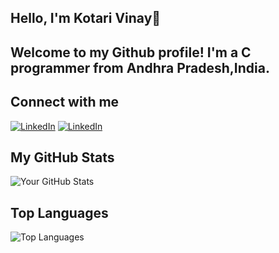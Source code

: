 ## Hello, I'm Kotari Vinay👋

## Welcome to my Github profile! I'm a C programmer from Andhra Pradesh,India.

<!--
**KotariVinay/KotariVinay** is a ✨ _special_ ✨ repository because its `README.md` (this file) appears on your GitHub profile.

Here are some ideas to get you started:

- 🔭 I’m currently working on C projects
- 🌱 I’m currently learning Embedded Systems
- 👯 I’m looking to collaborate on Embedded Systems projects
- 💬 Ask me about ->Embedded Systems,C Programming,Indian Cricket,AP Politics
- 😄 Pronouns: He/Him
- ⚡ Fun fact: I am dedicated to improving my skills and knowledge everyday.Currently,Iam doing 100-day challenge focused on embedded systems, sharing my journey and insights with others on LinkedIn."
-->
## Connect with me

[![LinkedIn](https://github.com/KotariVinay/yourrepository/raw/main/assets/linkedin-logo.png)](https://www.linkedin.com/in/KotariVinay)
[![LinkedIn](https://img.shields.io/badge/LinkedIn-Profile-blue?logo=linkedin&logoColor=white)](https://www.linkedin.com/in/KotariVinay)



## My GitHub Stats

![Your GitHub Stats](https://github-readme-stats.vercel.app/api?username=KotariVinay&show_icons=true)

## Top Languages

![Top Languages](https://github-readme-stats.vercel.app/api/top-langs/?username=KotariVinay&layout=compact)

